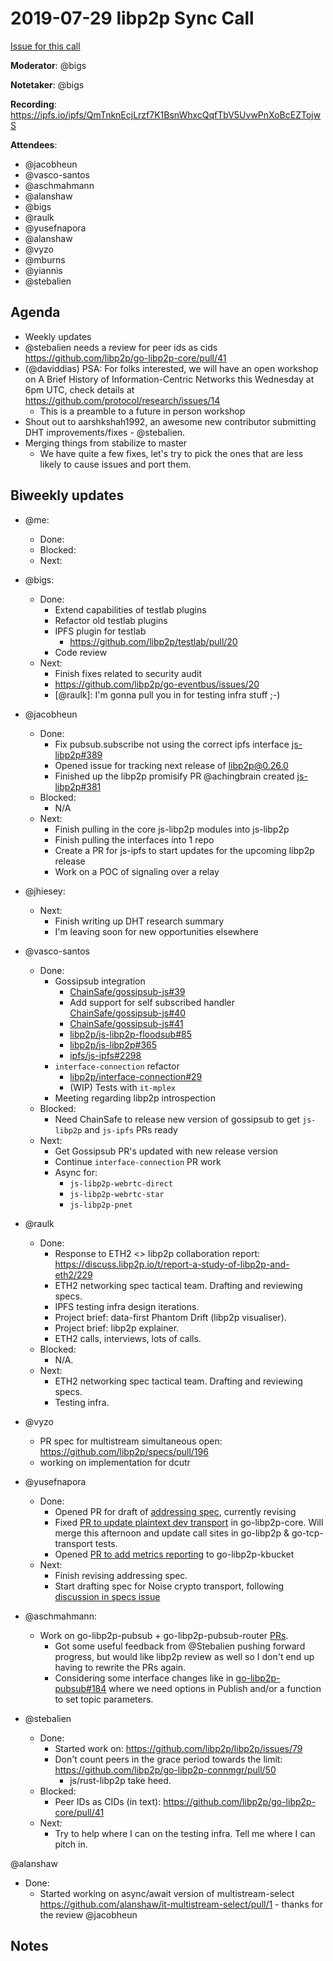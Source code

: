 # 2019-07-29 libp2p Sync Call

[Issue for this call](https://github.com/libp2p/team-mgmt/issues/16)

**Moderator**: @bigs

**Notetaker**: @bigs

**Recording**: https://ipfs.io/ipfs/QmTnknEcjLrzf7K1BsnWhxcQqfTbV5UvwPnXoBcEZTojwS

**Attendees**:
  - @jacobheun
  - @vasco-santos
  - @aschmahmann
  - @alanshaw
  - @bigs
  - @raulk
  - @yusefnapora
  - @alanshaw
  - @vyzo
  - @mburns
  - @yiannis
  - @stebalien

## Agenda

- Weekly updates 
- @stebalien needs a review for peer ids as cids https://github.com/libp2p/go-libp2p-core/pull/41
- (@daviddias) PSA: For folks interested, we will have an open workshop on A Brief History of Information-Centric Networks this Wednesday at 6pm UTC, check details at https://github.com/protocol/research/issues/14
  - This is a preamble to a future in person workshop
- Shout out to aarshkshah1992, an awesome new contributor submitting DHT improvements/fixes - @stebalien.
- Merging things from stabilize to master
  - We have quite a few fixes, let's try to pick the ones that are less likely to cause issues and port them.

## Biweekly updates

- @me:
  - Done:
  - Blocked:
  - Next:

- @bigs:
  - Done:
    - Extend capabilities of testlab plugins
    - Refactor old testlab plugins
    - IPFS plugin for testlab
      - https://github.com/libp2p/testlab/pull/20
    - Code review
  - Next:
    - Finish fixes related to security audit
    - https://github.com/libp2p/go-eventbus/issues/20
    - [@raulk]: I'm gonna pull you in for testing infra stuff ;-)

- @jacobheun
  - Done:
    - Fix pubsub.subscribe not using the correct ipfs interface [js-libp2p#389](https://github.com/libp2p/js-libp2p/pull/389)
    - Opened issue for tracking next release of [libp2p@0.26.0](https://github.com/libp2p/js-libp2p/issues/387)
    - Finished up the libp2p promisify PR @achingbrain created [js-libp2p#381](https://github.com/libp2p/js-libp2p/pull/381)
  - Blocked:
    - N/A
  - Next:
    - Finish pulling in the core js-libp2p modules into js-libp2p
    - Finish pulling the interfaces into 1 repo
    - Create a PR for js-ipfs to start updates for the upcoming libp2p release
    - Work on a POC of signaling over a relay
    
- @jhiesey:
  - Next:
    - Finish writing up DHT research summary
    - I'm leaving soon for new opportunities elsewhere

- @vasco-santos
  - Done:
    - Gossipsub integration
      - [ChainSafe/gossipsub-js#39](https://github.com/ChainSafe/gossipsub-js/pull/39)
      - Add support for self subscribed handler [ChainSafe/gossipsub-js#40](https://github.com/ChainSafe/gossipsub-js/pull/40)
      - [ChainSafe/gossipsub-js#41](https://github.com/ChainSafe/gossipsub-js/pull/41)
      - [libp2p/js-libp2p-floodsub#85](https://github.com/libp2p/js-libp2p-floodsub/pull/85)
      - [libp2p/js-libp2p#365](https://github.com/libp2p/js-libp2p/pull/365)
      - [ipfs/js-ipfs#2298](https://github.com/ipfs/js-ipfs/pull/2298)
    - `interface-connection` refactor
      - [libp2p/interface-connection#29](https://github.com/libp2p/interface-connection/pull/29)
      - (WIP) Tests with `it-mplex`
    - Meeting regarding libp2p introspection
  - Blocked:
    - Need ChainSafe to release new version of gossipsub to get `js-libp2p` and `js-ipfs` PRs ready
  - Next:
    - Get Gossipsub PR's updated with new release version
    - Continue `interface-connection` PR work
    - Async for:
      - `js-libp2p-webrtc-direct`
      - `js-libp2p-webrtc-star`
      - `js-libp2p-pnet`
      
- @raulk
  - Done:
    - Response to ETH2 <> libp2p collaboration report: https://discuss.libp2p.io/t/report-a-study-of-libp2p-and-eth2/229
    - ETH2 networking spec tactical team. Drafting and reviewing specs.
    - IPFS testing infra design iterations.
    - Project brief: data-first Phantom Drift (libp2p visualiser).
    - Project brief: libp2p explainer.
    - ETH2 calls, interviews, lots of calls.
  - Blocked:
    - N/A.
  - Next:
    - ETH2 networking spec tactical team. Drafting and reviewing specs.
    - Testing infra.

- @vyzo
  - PR spec for multistream simultaneous open: https://github.com/libp2p/specs/pull/196
  - working on implementation for dcutr


- @yusefnapora
  - Done:
    - Opened PR for draft of [addressing spec](https://github.com/libp2p/specs/pull/191), currently revising
    - Fixed [PR to update plaintext dev transport](https://github.com/libp2p/go-libp2p-core/pull/42) in
      go-libp2p-core. Will merge this afternoon and update call sites in
      go-libp2p & go-tcp-transport tests.
    - Opened [PR to add metrics reporting](https://github.com/libp2p/go-libp2p-kbucket/pull/37) to go-libp2p-kbucket
  - Next:
    - Finish revising addressing spec.
    - Start drafting spec for Noise crypto transport, following [discussion in specs issue](https://github.com/libp2p/specs/issues/195)

- @aschmahmann:
  - Work on go-libp2p-pubsub + go-libp2p-pubsub-router [PRs](https://github.com/ipfs/go-ipfs/issues/6447).
    - Got some useful feedback from @Stebalien pushing forward progress, but would like libp2p review as well so I don't end up having to rewrite the PRs again.
    - Considering some interface changes like in [go-libp2p-pubsub#184](https://github.com/libp2p/go-libp2p-pubsub/pull/184) where we need options in Publish and/or a function to set topic parameters.

- @stebalien
  - Done:
    - Started work on: https://github.com/libp2p/libp2p/issues/79
    - Don't count peers in the grace period towards the limit: https://github.com/libp2p/go-libp2p-connmgr/pull/50
      - js/rust-libp2p take heed.
  - Blocked:
    - Peer IDs as CIDs (in text): https://github.com/libp2p/go-libp2p-core/pull/41
  - Next:
    - Try to help where I can on the testing infra. Tell me where I can pitch in.

@alanshaw
- Done:
    - Started working on async/await version of multistream-select https://github.com/alanshaw/it-multistream-select/pull/1 - thanks for the review @jacobheun

## Notes

